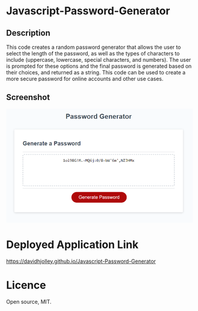 # Javascript-Password-Generator

## Description 

This code creates a random password generator that allows the user to select the length of the password, as well as the types of characters to include (uppercase, lowercase, special characters, and numbers). 
The user is prompted for these options and the final password is generated based on their choices, and returned as a string. 
This code can be used to create a more secure password for online accounts and other use cases.

## Screenshot

![Screenshot](/assets/Capture.PNG)

# Deployed Application Link 

https://davidhjolley.github.io/Javascript-Password-Generator

# Licence

Open source, MIT.